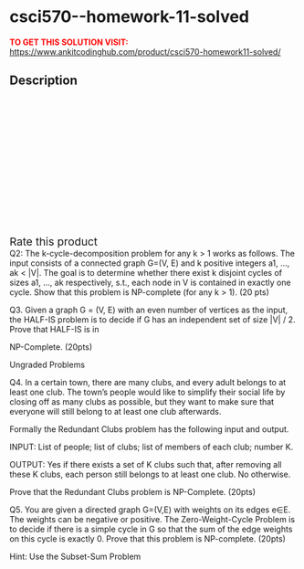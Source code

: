 # csci570--homework-11-solved



**<span style='color:red'>TO GET THIS SOLUTION VISIT:</span>** https://www.ankitcodinghub.com/product/csci570-homework11-solved/

<h2>Description</h2>



<div class="kk-star-ratings kksr-auto kksr-align-center kksr-valign-top" data-payload="{&quot;align&quot;:&quot;center&quot;,&quot;id&quot;:&quot;131270&quot;,&quot;slug&quot;:&quot;default&quot;,&quot;valign&quot;:&quot;top&quot;,&quot;ignore&quot;:&quot;&quot;,&quot;reference&quot;:&quot;auto&quot;,&quot;class&quot;:&quot;&quot;,&quot;count&quot;:&quot;0&quot;,&quot;legendonly&quot;:&quot;&quot;,&quot;readonly&quot;:&quot;&quot;,&quot;score&quot;:&quot;0&quot;,&quot;starsonly&quot;:&quot;&quot;,&quot;best&quot;:&quot;5&quot;,&quot;gap&quot;:&quot;4&quot;,&quot;greet&quot;:&quot;Rate this product&quot;,&quot;legend&quot;:&quot;0\/5 - (0 votes)&quot;,&quot;size&quot;:&quot;24&quot;,&quot;title&quot;:&quot;CSCI570 -Homework 11 Solved&quot;,&quot;width&quot;:&quot;0&quot;,&quot;_legend&quot;:&quot;{score}\/{best} - ({count} {votes})&quot;,&quot;font_factor&quot;:&quot;1.25&quot;}">
            
<div class="kksr-stars">
    
<div class="kksr-stars-inactive">
            <div class="kksr-star" data-star="1" style="padding-right: 4px">
            

<div class="kksr-icon" style="width: 24px; height: 24px;"></div>
        </div>
            <div class="kksr-star" data-star="2" style="padding-right: 4px">
            

<div class="kksr-icon" style="width: 24px; height: 24px;"></div>
        </div>
            <div class="kksr-star" data-star="3" style="padding-right: 4px">
            

<div class="kksr-icon" style="width: 24px; height: 24px;"></div>
        </div>
            <div class="kksr-star" data-star="4" style="padding-right: 4px">
            

<div class="kksr-icon" style="width: 24px; height: 24px;"></div>
        </div>
            <div class="kksr-star" data-star="5" style="padding-right: 4px">
            

<div class="kksr-icon" style="width: 24px; height: 24px;"></div>
        </div>
    </div>
    
<div class="kksr-stars-active" style="width: 0px;">
            <div class="kksr-star" style="padding-right: 4px">
            

<div class="kksr-icon" style="width: 24px; height: 24px;"></div>
        </div>
            <div class="kksr-star" style="padding-right: 4px">
            

<div class="kksr-icon" style="width: 24px; height: 24px;"></div>
        </div>
            <div class="kksr-star" style="padding-right: 4px">
            

<div class="kksr-icon" style="width: 24px; height: 24px;"></div>
        </div>
            <div class="kksr-star" style="padding-right: 4px">
            

<div class="kksr-icon" style="width: 24px; height: 24px;"></div>
        </div>
            <div class="kksr-star" style="padding-right: 4px">
            

<div class="kksr-icon" style="width: 24px; height: 24px;"></div>
        </div>
    </div>
</div>
                

<div class="kksr-legend" style="font-size: 19.2px;">
            <span class="kksr-muted">Rate this product</span>
    </div>
    </div>
Q2: The k-cycle-decomposition problem for any k &gt; 1 works as follows. The input consists of a connected graph G=(V, E) and k positive integers a1, …, ak &lt; |V|. The goal is to determine whether there exist k disjoint cycles of sizes a1, …, ak respectively, s.t., each node in V is contained in exactly one cycle. Show that this problem is NP-complete (for any k &gt; 1). (20 pts)

Q3. Given a graph G = (V, E) with an even number of vertices as the input, the HALF-IS problem is to decide if G has an independent set of size |V| / 2. Prove that HALF-IS is in

NP-Complete. (20pts)

Ungraded Problems

Q4. In a certain town, there are many clubs, and every adult belongs to at least one club. The town’s people would like to simplify their social life by closing off as many clubs as possible, but they want to make sure that everyone will still belong to at least one club afterwards.

Formally the Redundant Clubs problem has the following input and output.

INPUT: List of people; list of clubs; list of members of each club; number K.

OUTPUT: Yes if there exists a set of K clubs such that, after removing all these K clubs, each person still belongs to at least one club. No otherwise.

Prove that the Redundant Clubs problem is NP-Complete. (20pts)

Q5. You are given a directed graph G=(V,E) with weights on its edges e∈E. The weights can be negative or positive. The Zero-Weight-Cycle Problem is to decide if there is a simple cycle in G so that the sum of the edge weights on this cycle is exactly 0. Prove that this problem is NP-complete. (20pts)

Hint: Use the Subset-Sum Problem
